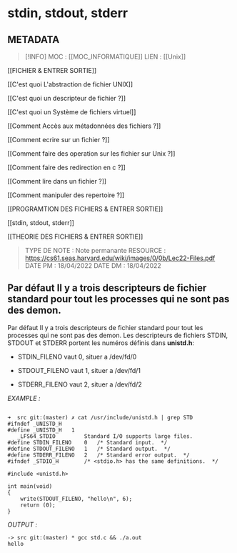 # stdin, stdout, stderr

## METADATA
> [!INFO]
> MOC                    :  [[MOC_INFORMATIQUE]]
> LIEN                     : 
 [[Unix]]
 
 [[FICHIER  & ENTRER SORTIE]] 

 [[C'est quoi L'abstraction de fichier UNIX]]

 [[C'est quoi un descripteur de fichier ?]]

 [[C'est quoi un Système de fichiers virtuel]]

 [[Comment Accès aux métadonnées des fichiers ?]]

 [[Comment ecrire sur un fichier ?]]

 [[Comment faire des operation sur les fichier sur Unix ?]]

 [[Comment faire des redirection en c ?]]

 [[Comment lire dans un fichier ?]]

 [[Comment manipuler des repertoire ?]]

 [[PROGRAMTION DES FICHIERS & ENTRER SORTIE]]

 [[stdin, stdout, stderr]]

 [[THEORIE DES FICHIERS &  ENTRER SORTIE]]
> TYPE DE NOTE   : Note permanante 
>  RESOURCE        :  https://cs61.seas.harvard.edu/wiki/images/0/0b/Lec22-Files.pdf
> DATE PM             : 18/04/2022
> DATE DM             : 18/04/2022


## Par défaut Il y a trois descripteurs de fichier standard pour tout les processes qui ne sont pas des demon.
Par défaut Il y a trois descripteurs de fichier standard pour tout les processes qui ne sont pas des demon. Les descripteurs de fichiers STDIN, STDOUT et STDERR portent les numéros définis dans **unistd.h**:

- STDIN_FILENO vaut 0, situer a /dev/fd/0

- STDOUT_FILENO vaut 1, situer a /dev/fd/1

- STDERR_FILENO vaut 2, situer a /dev/fd/2

*EXAMPLE :*

````

➜  src git:(master) ✗ cat /usr/include/unistd.h | grep STD 
#ifndef	_UNISTD_H
#define	_UNISTD_H	1
   _LFS64_STDIO			Standard I/O supports large files.
#define	STDIN_FILENO	0	/* Standard input.  */
#define	STDOUT_FILENO	1	/* Standard output.  */
#define	STDERR_FILENO	2	/* Standard error output.  */
#ifndef	_STDIO_H		/* <stdio.h> has the same definitions.  */

#include <unistd.h>

int main(void)
{
	write(STDOUT_FILENO, "hello\n", 6);
	return (0);
}
````

*OUTPUT :*

````
-> src git:(master) * gcc std.c && ./a.out
hello
````